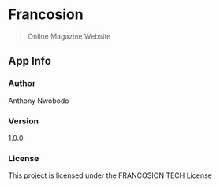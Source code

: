 # Francosion

> Online Magazine Website


## App Info

### Author

Anthony Nwobodo

### Version

1.0.0

### License

This project is licensed under the FRANCOSION TECH License
